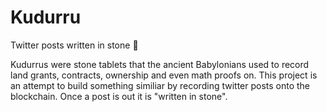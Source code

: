 # Kudurru

Twitter posts written in stone 🗿

Kudurrus were stone tablets that the ancient Babylonians used to record land grants, contracts, ownership and even math proofs on. This project is an attempt to build something similiar by recording twitter posts onto the blockchain. Once a post is out it is "written in stone".
